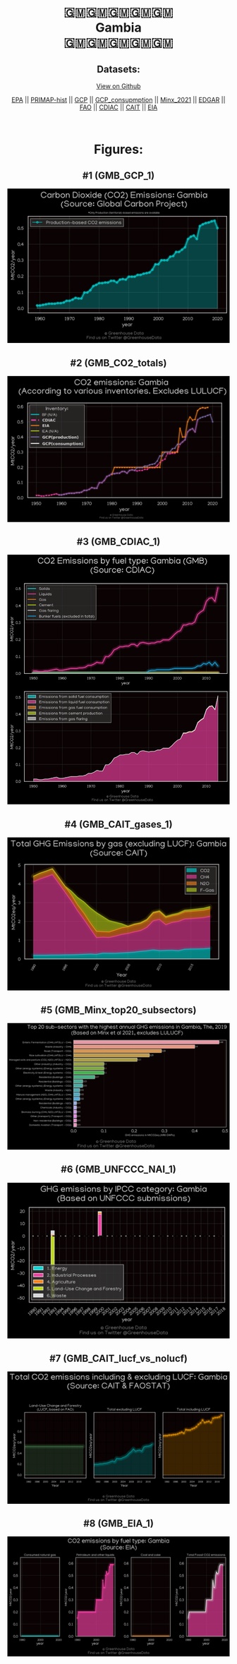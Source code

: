 
<center>
<h1 align="center">
🇬🇲🇬🇲🇬🇲🇬🇲🇬🇲
<br>
Gambia
<br>
🇬🇲🇬🇲🇬🇲🇬🇲🇬🇲
</h1>
<h2>Datasets:</h2>
<p><a href="https://github.com/dquintani/GreenhouseData/tree/master/country_data/GMB_Gambia/data">View on Github</a>
<br></p><p><a href="data/GMB_EPA.csv">EPA</a> || <a href="data/GMB_PRIMAP-hist.csv">PRIMAP-hist</a> || <a href="data/GMB_GCP.csv">GCP</a> || <a href="data/GMB_GCP_consupmption.csv">GCP_consupmption</a> || <a href="data/GMB_Minx_2021.csv">Minx_2021</a> || <a href="data/GMB_EDGAR.csv">EDGAR</a> || <a href="data/GMB_FAO.csv">FAO</a> || <a href="data/GMB_CDIAC.csv">CDIAC</a> || <a href="data/GMB_CAIT.csv">CAIT</a> || <a href="data/GMB_EIA.csv">EIA</a></p><p><br></p>
<h1>Figures:</h1><h2>#1 (GMB_GCP_1)</h2>
<p><img alt="" src="figures/GMB_GCP_1.png" /></p><h2>#2 (GMB_CO2_totals)</h2>
<p><img alt="" src="figures/GMB_CO2_totals.png" /></p><h2>#3 (GMB_CDIAC_1)</h2>
<p><img alt="" src="figures/GMB_CDIAC_1.png" /></p><h2>#4 (GMB_CAIT_gases_1)</h2>
<p><img alt="" src="figures/GMB_CAIT_gases_1.png" /></p><h2>#5 (GMB_Minx_top20_subsectors)</h2>
<p><img alt="" src="figures/GMB_Minx_top20_subsectors.png" /></p><h2>#6 (GMB_UNFCCC_NAI_1)</h2>
<p><img alt="" src="figures/GMB_UNFCCC_NAI_1.png" /></p><h2>#7 (GMB_CAIT_lucf_vs_nolucf)</h2>
<p><img alt="" src="figures/GMB_CAIT_lucf_vs_nolucf.png" /></p><h2>#8 (GMB_EIA_1)</h2>
<p><img alt="" src="figures/GMB_EIA_1.png" /></p>